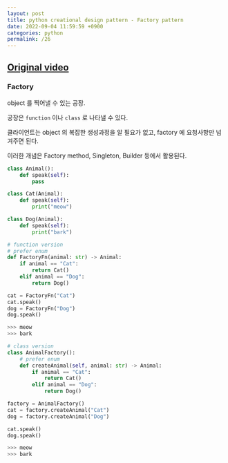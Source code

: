 ```yaml
---
layout: post
title: python creational design pattern - Factory pattern
date: 2022-09-04 11:59:59 +0900
categories: python
permalink: /26
---
```


## [Original video](https://www.youtube.com/watch?v=AmwEIt0vhxA&list=PLDV-cCQnUlIYcAmW4j27i8aYPbja9HePm&index=2)


### Factory <br>

object 를 찍어낼 수 있는 공장. <br>

공장은 ```function``` 이나 ```class``` 로 나타낼 수 있다. <br>

클라이언트는 object 의 복잡한 생성과정을 알 필요가 없고, factory 에 요청사항만 넘겨주면 된다. <br>

이러한 개념은 Factory method, Singleton, Builder 등에서 활용된다. <br>

```python
class Animal():
    def speak(self):
        pass

class Cat(Animal):
    def speak(self):
        print("meow")

class Dog(Animal):
    def speak(self):
        print("bark")

# function version
# prefer enum
def FactoryFn(animal: str) -> Animal:
    if animal == "Cat":
        return Cat()
    elif animal == "Dog":
        return Dog()

cat = FactoryFn("Cat")
cat.speak()
dog = FactoryFn("Dog")
dog.speak()

>>> meow
>>> bark

# class version
class AnimalFactory():
    # prefer enum
    def createAnimal(self, animal: str) -> Animal:
        if animal == "Cat":
            return Cat()
        elif animal == "Dog":
            return Dog()

factory = AnimalFactory()
cat = factory.createAnimal("Cat")
dog = factory.createAnimal("Dog")

cat.speak()
dog.speak()

>>> meow
>>> bark

```